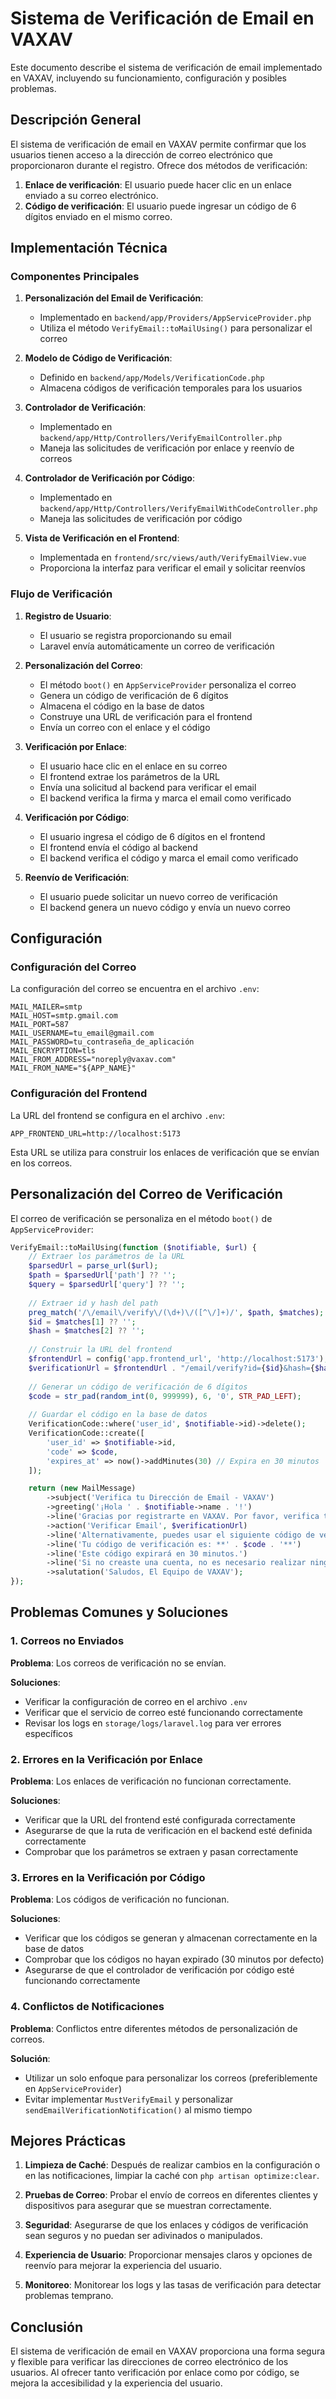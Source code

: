 # Sistema de Verificación de Email en VAXAV

Este documento describe el sistema de verificación de email implementado en VAXAV, incluyendo su funcionamiento, configuración y posibles problemas.

## Descripción General

El sistema de verificación de email en VAXAV permite confirmar que los usuarios tienen acceso a la dirección de correo electrónico que proporcionaron durante el registro. Ofrece dos métodos de verificación:

1. **Enlace de verificación**: El usuario puede hacer clic en un enlace enviado a su correo electrónico.
2. **Código de verificación**: El usuario puede ingresar un código de 6 dígitos enviado en el mismo correo.

## Implementación Técnica

### Componentes Principales

1. **Personalización del Email de Verificación**:
   - Implementado en `backend/app/Providers/AppServiceProvider.php`
   - Utiliza el método `VerifyEmail::toMailUsing()` para personalizar el correo

2. **Modelo de Código de Verificación**:
   - Definido en `backend/app/Models/VerificationCode.php`
   - Almacena códigos de verificación temporales para los usuarios

3. **Controlador de Verificación**:
   - Implementado en `backend/app/Http/Controllers/VerifyEmailController.php`
   - Maneja las solicitudes de verificación por enlace y reenvío de correos

4. **Controlador de Verificación por Código**:
   - Implementado en `backend/app/Http/Controllers/VerifyEmailWithCodeController.php`
   - Maneja las solicitudes de verificación por código

5. **Vista de Verificación en el Frontend**:
   - Implementada en `frontend/src/views/auth/VerifyEmailView.vue`
   - Proporciona la interfaz para verificar el email y solicitar reenvíos

### Flujo de Verificación

1. **Registro de Usuario**:
   - El usuario se registra proporcionando su email
   - Laravel envía automáticamente un correo de verificación

2. **Personalización del Correo**:
   - El método `boot()` en `AppServiceProvider` personaliza el correo
   - Genera un código de verificación de 6 dígitos
   - Almacena el código en la base de datos
   - Construye una URL de verificación para el frontend
   - Envía un correo con el enlace y el código

3. **Verificación por Enlace**:
   - El usuario hace clic en el enlace en su correo
   - El frontend extrae los parámetros de la URL
   - Envía una solicitud al backend para verificar el email
   - El backend verifica la firma y marca el email como verificado

4. **Verificación por Código**:
   - El usuario ingresa el código de 6 dígitos en el frontend
   - El frontend envía el código al backend
   - El backend verifica el código y marca el email como verificado

5. **Reenvío de Verificación**:
   - El usuario puede solicitar un nuevo correo de verificación
   - El backend genera un nuevo código y envía un nuevo correo

## Configuración

### Configuración del Correo

La configuración del correo se encuentra en el archivo `.env`:

```
MAIL_MAILER=smtp
MAIL_HOST=smtp.gmail.com
MAIL_PORT=587
MAIL_USERNAME=tu_email@gmail.com
MAIL_PASSWORD=tu_contraseña_de_aplicación
MAIL_ENCRYPTION=tls
MAIL_FROM_ADDRESS="noreply@vaxav.com"
MAIL_FROM_NAME="${APP_NAME}"
```

### Configuración del Frontend

La URL del frontend se configura en el archivo `.env`:

```
APP_FRONTEND_URL=http://localhost:5173
```

Esta URL se utiliza para construir los enlaces de verificación que se envían en los correos.

## Personalización del Correo de Verificación

El correo de verificación se personaliza en el método `boot()` de `AppServiceProvider`:

```php
VerifyEmail::toMailUsing(function ($notifiable, $url) {
    // Extraer los parámetros de la URL
    $parsedUrl = parse_url($url);
    $path = $parsedUrl['path'] ?? '';
    $query = $parsedUrl['query'] ?? '';
    
    // Extraer id y hash del path
    preg_match('/\/email\/verify\/(\d+)\/([^\/]+)/', $path, $matches);
    $id = $matches[1] ?? '';
    $hash = $matches[2] ?? '';
    
    // Construir la URL del frontend
    $frontendUrl = config('app.frontend_url', 'http://localhost:5173');
    $verificationUrl = $frontendUrl . "/email/verify?id={$id}&hash={$hash}&{$query}";
    
    // Generar un código de verificación de 6 dígitos
    $code = str_pad(random_int(0, 999999), 6, '0', STR_PAD_LEFT);
    
    // Guardar el código en la base de datos
    VerificationCode::where('user_id', $notifiable->id)->delete();
    VerificationCode::create([
        'user_id' => $notifiable->id,
        'code' => $code,
        'expires_at' => now()->addMinutes(30) // Expira en 30 minutos
    ]);

    return (new MailMessage)
        ->subject('Verifica tu Dirección de Email - VAXAV')
        ->greeting('¡Hola ' . $notifiable->name . '!')
        ->line('Gracias por registrarte en VAXAV. Por favor, verifica tu dirección de email haciendo clic en el botón de abajo.')
        ->action('Verificar Email', $verificationUrl)
        ->line('Alternativamente, puedes usar el siguiente código de verificación en la página de verificación:')
        ->line('Tu código de verificación es: **' . $code . '**')
        ->line('Este código expirará en 30 minutos.')
        ->line('Si no creaste una cuenta, no es necesario realizar ninguna acción.')
        ->salutation('Saludos, El Equipo de VAXAV');
});
```

## Problemas Comunes y Soluciones

### 1. Correos no Enviados

**Problema**: Los correos de verificación no se envían.

**Soluciones**:
- Verificar la configuración de correo en el archivo `.env`
- Verificar que el servicio de correo esté funcionando correctamente
- Revisar los logs en `storage/logs/laravel.log` para ver errores específicos

### 2. Errores en la Verificación por Enlace

**Problema**: Los enlaces de verificación no funcionan correctamente.

**Soluciones**:
- Verificar que la URL del frontend esté configurada correctamente
- Asegurarse de que la ruta de verificación en el backend esté definida correctamente
- Comprobar que los parámetros se extraen y pasan correctamente

### 3. Errores en la Verificación por Código

**Problema**: Los códigos de verificación no funcionan.

**Soluciones**:
- Verificar que los códigos se generan y almacenan correctamente en la base de datos
- Comprobar que los códigos no hayan expirado (30 minutos por defecto)
- Asegurarse de que el controlador de verificación por código esté funcionando correctamente

### 4. Conflictos de Notificaciones

**Problema**: Conflictos entre diferentes métodos de personalización de correos.

**Solución**:
- Utilizar un solo enfoque para personalizar los correos (preferiblemente en `AppServiceProvider`)
- Evitar implementar `MustVerifyEmail` y personalizar `sendEmailVerificationNotification()` al mismo tiempo

## Mejores Prácticas

1. **Limpieza de Caché**: Después de realizar cambios en la configuración o en las notificaciones, limpiar la caché con `php artisan optimize:clear`.

2. **Pruebas de Correo**: Probar el envío de correos en diferentes clientes y dispositivos para asegurar que se muestran correctamente.

3. **Seguridad**: Asegurarse de que los enlaces y códigos de verificación sean seguros y no puedan ser adivinados o manipulados.

4. **Experiencia de Usuario**: Proporcionar mensajes claros y opciones de reenvío para mejorar la experiencia del usuario.

5. **Monitoreo**: Monitorear los logs y las tasas de verificación para detectar problemas temprano.

## Conclusión

El sistema de verificación de email en VAXAV proporciona una forma segura y flexible para verificar las direcciones de correo electrónico de los usuarios. Al ofrecer tanto verificación por enlace como por código, se mejora la accesibilidad y la experiencia del usuario.
